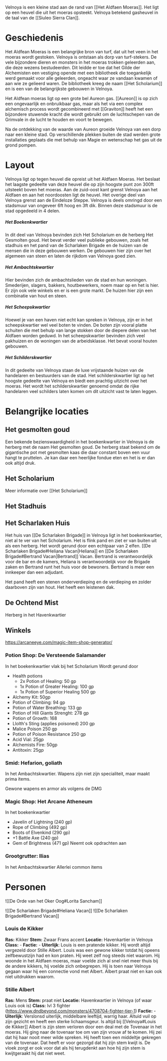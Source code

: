 Velnoya is een kleine stad aan de rand van [[Het Aldfaen Moeras]]. Het ligt op een heuvel die uit het moeras opsteekt. Velnoya betekend gasheuvel in de taal van de [[Siuleo Sierra Clan]].

# Geschiedenis
Het Aldfean Moeras is een belangrijke bron van turf, dat uit het veen in het moeras wordt gestoken. Velnoya is ontstaan als dorp van turf-stekers. 
De vele bijzondere dieren en monsters in het moeras trokken geleerden aan, die deze wezens bestudeerden. Dit leidde er toe dat het Gilde der Alchemisten een vestiging opende met een bibliotheek die toegankelijk werd gemaakt voor alle geleerden, ongeacht waar ze vandaan kwamen of aan wie ze gelieerd waren. De bibliotheek kreeg de naam [[Het Scholarium]] en is een van de belangrijkste gebouwen in Velnoya. 

Het Aldfean moeras ligt op een grote bel Aureon gas. [[Aureon]] is op zich een ongevaarlijk en onbruikbaar gas, maar als het via een complex alchemisch process wordt gecombineerd met [[Graviton]] heeft het een bijzondere stuwende kracht die wordt gebruikt om de luchtschepen van de Grimvale in de lucht te houden en voort te bewegen.

Na de ontdekking van de waarde van Aureon groeide Velnoya van een dorp naar een kleine stad. Op verschillende plekken buiten de stad werden grote installaties geplaats die met behulp van Magie en wetenschap het gas uit de grond pompen. 

# Layout
Velnoya ligt op tegen heuvel die opreist uit het Aldfaen Moeras. Het beslaat het laagste gedeelte van deze heuvel die op zijn hoogste punt zon 300ft uitsteekt boven het moeras. Aan de zuid-oost kant grenst Velnoya aan het Aldfaen en aan het noordoosten ligt de heuvel. Het overige deel van Velnoya grenst aan de Eindeloze Steppe. Velnoya is deels omringd door een stadsmuur van ongeveer 6ft hoog en 3ft dik. Binnen deze stadsmuur is de stad opgedeeld in 4 delen.
##### Het Boekenkwartier
In dit deel van Velnoya bevinden zich Het Scholarium en de herberg Het Gesmolten goud. Het bevat verder veel publieke gebouwen, zoals het stadhuis en het pand van de Scharlaken Brigade en de huizen van de mensen die in deze gebouwen werken. De gebouwen hier zijn over het algemeen van steen en laten de rijkdom van Velnoya goed zien.
##### Het Ambachtskwartier
Hier bevinden zich de ambachtslieden van de stad en hun woningen. Smederijen, slagers, bakkers, houtbewerkers, noem maar op en het is hier. Er zijn ook vele winkels en er is een grote markt. De huizen hier zijn een combinatie van hout en steen.
##### Het Scheepskwartier
Hoewel je van een haven niet echt kan spreken in Velnoya, zijn er in het scheepskwartier wel veel boten te vinden. De boten zijn vooral platte schuiten die met behulp van lange stokken door de diepere delen van het Aldfaen worden geduwd. In het scheepskwartier bevinden zich veel pakhuizen en de woningen van de arbeidsklasse. Het bevat vooral houten gebouwen.
##### Het Schilderskwartier
In dit gedeelte van Velnoya staan de luxe vrijstaande huizen van de handelaren en bestuurders van de stad. Het schilderskwartier ligt op het hoogste gedeelte van Velnoya en biedt een prachtig uitzicht over het moeras. Het wordt het schilderskwartier genoemd omdat de rijke handelaren veel schilders laten komen om dit uitzicht vast te laten leggen.


# Belangrijke locaties

## Het gesmolten goud
Een bekende bezienswaardigheid in het boekenkwartier in Velnoya is de herberg met de naam Het gesmolten goud. De herberg staat bekend om de gigantische pot met gesmolten kaas die daar constant boven een vuur hangt te pruttelen. Je kan daar een heerlijke fondue eten en het is er dan ook altijd druk.

## Het Scholarium
Meer informatie over [[Het Scholarium]] 

## Het Stadhuis


## Het Scharlaken Huis
Het huis van [[De Scharlaken Brigade]] in Velnoya ligt in het boekenkwartier, niet al te ver van het Scholarium.
Het is flink pand en ziet er van buiten uit als een herberg. Het wordt gerund door een echtpaar van 2 elfen. [[De Scharlaken Brigade#Heliana Vacan|Heliana]] en [[De Scharlaken Brigade#Bertrand Vacan|Bertrand]] Vacan. Bertrand is verantwoordelijk voor de bar en de kamers, Heliana is verantwoordelijk voor de Brigade zaken en Bertrand runt het huis voor de bewoners. Bertrand is meer een innkeeper dan een adjudant.

Het pand heeft een stenen onderverdieping en de verdieping en zolder daarboven zijn van hout. Het heeft een leistenen dak.

## De Ochtend Mist
Herberg in het Havenkwartier

## Winkels
https://arcaneeye.com/magic-item-shop-generator/

### Potion Shop: De Versteende Salamander
In het boekenkwartier vlak bij het Scholarium
Wordt gerund door 
- Health potions
	- 2x Potion of Healing: 50 gp
	- 1x Potion of Greater Healing: 100 gp
	- 1x Potion of Superior Healing 500 gp
- Alchemy Kit: 50gp
- Potion of Climbing: 94 gp
- Potion of Water Breathing: 133 gp
- Potion of Hill Giants Strenght: 278 gp
- Potion of Growth: 168
- Llolth's Sting (applies poisoned) 200 gp
- Malice Poison 250 gp
- Potion of Poison Resistance 250 gp
- Acid Vial: 25gp
- Alchemists Fire: 50gp
- Antitoxin: 25gp

### Smid: Hefarion, goliath
In het Ambachtskwartier. Wapens zijn niet zijn specialiteit, maar maakt prima items.

Gewone wapens en armor als volgens de DMG


### Magic Shop: Het Arcane Atheneum
In het boekenkwartier
- Javelin of Lightning (240 gp)
- Rope of Climbing (492 gp)
- Boots of Elvenkind (290 gp)
- +1 Battle Axe (240 gp)
- Gem of Brightness (471 gp)
Neemt ook opdrachten aan

### Grootgrutter: Ilias
In het Ambachtskwartier
Allerlei common items


# Personen

![[De Orde van het Oker Oog#Lorita Sancham]]

![[De Scharlaken Brigade#Heliana Vacan]]
![[De Scharlaken Brigade#Bertrand Vacan]]

### Louis de Kikker
**Ras:** Kikker
**Stem:** Zwaar Frans accent
**Locatie:** Havenkartier in Velnoya
**Class:** -
**Factie:** -
**Uiterlijk**:  Louis is een pratende kikker. Hij wordt altijd vergezeld door Stille Albert. Louis was een gewone kikker totdat hij opeens zelfbewustzijn had en kon praten. Hij weet zelf nog steeds niet waarom. Hij woonde in het Aldfaen moeras, maar voelde zich al snel niet meer thuis bij de andere kikkers, hij voelde zich onbegrepen. Hij is toen naar Velnoya gegaan waar hij een connectie vond met Albert. Albert praat niet en kan ook niet uitdrukken waarom.

### Stille Albert
**Ras:** Mens
**Stem:** praat niet
**Locatie:** Havenkwartier in Velnoya (of waar Louis ook is)
**Class:** lvl 3 fighter (https://www.dndbeyond.com/monsters/4708704-fighter-tier-1)
**Factie:** -
**Uiterlijk**: Verslonsd uiterlijk, middelbare leeftijd, warrig haar. Altuid vuil op zijn gezicht en heeft een sterke lichaamsgeur. Is altijd bij [[Velnoya#Louis de Kikker]]
Albert is zijn stem verloren door een deal met de Tovenaar in het moeras. Hij ging naar de tovenaar toe om van zijn vrouw af te komen. Hij zei dat hij haar nooit meer wilde spreken. Hij heeft toen  een middeltje gekregen van de tovenaar. Dat heeft er voor gezorgd dat hij zijn stem kwijt is. De vloek zorgt er ook voor dat als hij terugdenkt aan hoe hij zijn stem is kwijtgeraakt hij dat niet weet. 

